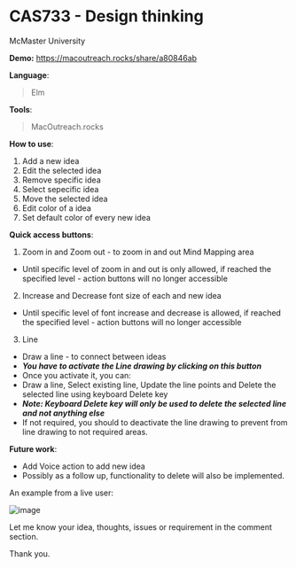 # CAS733 - Design thinking 

McMaster University

**Demo:** https://macoutreach.rocks/share/a80846ab

**Language**:

> Elm

**Tools**: 

> MacOutreach.rocks

**How to use**:

1. Add a new idea
2. Edit the selected idea
3. Remove specific idea
4. Select sepecific idea
5. Move the selected idea
6. Edit color of a idea
7. Set default color of every new idea

**Quick access buttons**:

1. Zoom in and Zoom out - to zoom in and out Mind Mapping area

- Until specific level of zoom in and out is only allowed, if reached the specified level - action buttons will no longer accessible 

2. Increase and Decrease font size of each and new idea

- Until specific level of font increase and decrease is allowed, if reached the specified level - action buttons will no longer accessible 

3. Line 

- Draw a line - to connect between ideas
- **_You have to activate the Line drawing by clicking on this button_**
- Once you activate it, you can:
- Draw a line, Select existing line, Update the line points and Delete the selected line using keyboard Delete key
- **_Note: Keyboard Delete key will only be used to delete the selected line and not anything else_**
- If not required, you should to deactivate the line drawing to prevent from line drawing to not required areas.

**Future work**:
- Add Voice action to add new idea
- Possibly as a follow up, functionality to delete will also be implemented.

An example from a live user:

![image](https://user-images.githubusercontent.com/4964092/124537746-7cbf6000-dde8-11eb-90b1-9ab4839a20e0.png)


Let me know your idea, thoughts, issues or requirement in the comment section.

Thank you.
